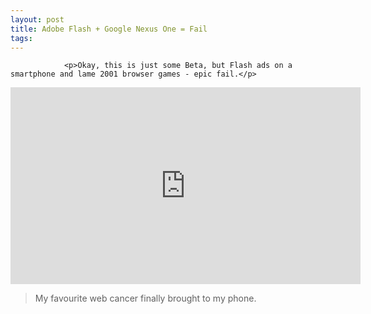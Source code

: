 ```yaml
---
layout: post
title: Adobe Flash + Google Nexus One = Fail
tags:
---
```



                <p>Okay, this is just some Beta, but Flash ads on a smartphone and lame 2001 browser games - epic fail.</p>
<iframe width="560" height="315" src="https://www.youtube.com/embed/vlWOocHwcLo&amp;feature=player_embedded" frameborder="0" allowfullscreen></iframe>
<blockquote>My favourite web cancer finally brought to my phone.</blockquote>
